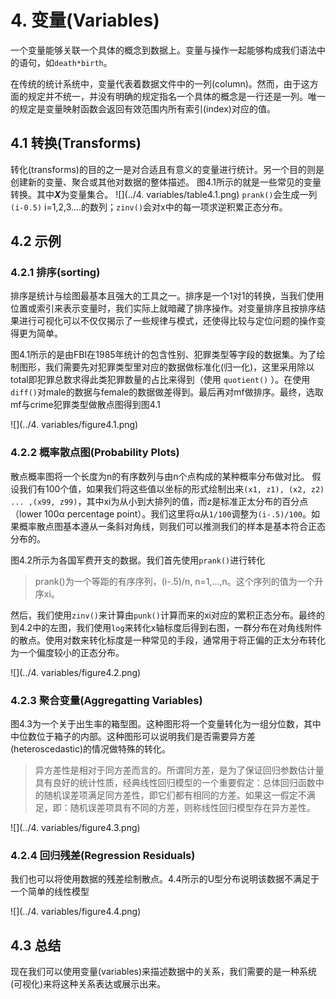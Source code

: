 # 4. 变量(Variables)
一个变量能够关联一个具体的概念到数据上。变量与操作一起能够构成我们语法中的语句，如`death*birth`。

在传统的统计系统中，变量代表着数据文件中的一列(column)。然而，由于这方面的规定并不统一，并没有明确的规定指名一个具体的概念是一行还是一列。唯一的规定是变量映射函数会返回有效范围内所有索引(index)对应的值。

## 4.1 转换(Transforms)
转化(transforms)的目的之一是对合适且有意义的变量进行统计。另一个目的则是创建新的变量、聚合或其他对数据的整体描述。
图4.1所示的就是一些常见的变量转换。其中***X***为变量集合。
![](../4. variables/table4.1.png)
`prank()`会生成一列`(i-0.5)` i=1,2,3....的数列；`zinv()`会对x中的每一项求逆积累正态分布。

## 4.2 示例

### 4.2.1 排序(sorting)
排序是统计与绘图最基本且强大的工具之一。排序是一个1对1的转换，当我们使用位置或索引来表示变量时，我们实际上就暗藏了排序操作。对变量排序且按排序结果进行可视化可以不仅仅揭示了一些规律与模式，还使得比较与定位问题的操作变得更为简单。

图4.1所示的是由FBI在1985年统计的包含性别、犯罪类型等字段的数据集。为了绘制图形，我们需要先对犯罪类型里对应的数据做标准化(归一化)，这里采用除以total即犯罪总数求得此类犯罪数量的占比来得到（使用 `quotient()` ）。在使用`diff()`对male的数据与female的数据做差得到。最后再对mf做排序。最终，选取mf与crime犯罪类型做散点图得到图4.1

![](../4. variables/figure4.1.png)

### 4.2.2 概率散点图(Probability Plots)
散点概率图将一个长度为n的有序数列与由n个点构成的某种概率分布做对比。 假设我们有100个值，如果我们将这些值以坐标的形式绘制出来`(x1, z1), (x2, z2) ... ,(x99, z99)`，其中xi为从小到大排列的值，而z是标准正太分布的百分点（lower 100α percentage point）。我们这里将α从`1/100`调整为`(i-.5)/100`。如果概率散点图基本遵从一条斜对角线，则我们可以推测我们的样本是基本符合正态分布的。

图4.2所示为各国军费开支的数据。我们首先使用`prank()`进行转化

> prank()为一个等距的有序序列，(i-.5)/n, n=1,...,n。这个序列的值为一个升序xi。

然后，我们使用`zinv()`来计算由`punk()`计算而来的xi对应的累积正态分布。最终的到4.2中的左图，我们使用`log`来转化x轴标度后得到右图，一群分布在对角线附件的散点。使用对数来转化标度是一种常见的手段，通常用于将正偏的正太分布转化为一个偏度较小的正态分布。

![](../4. variables/figure4.2.png)

### 4.2.3 聚合变量(Aggregatting Variables)
图4.3为一个关于出生率的箱型图。这种图形将一个变量转化为一组分位数，其中中位数位于箱子的内部。这种图形可以说明我们是否需要异方差(heteroscedastic)的情况做特殊的转化。

> 异方差性是相对于同方差而言的。所谓同方差，是为了保证回归参数估计量具有良好的统计性质，经典线性回归模型的一个重要假定：总体回归函数中的随机误差项满足同方差性，即它们都有相同的方差。如果这一假定不满足，即：随机误差项具有不同的方差，则称线性回归模型存在异方差性。

![](../4. variables/figure4.3.png)


### 4.2.4 回归残差(Regression Residuals)

我们也可以将使用数据的残差绘制散点。4.4所示的U型分布说明该数据不满足于一个简单的线性模型

![](../4. variables/figure4.4.png)

## 4.3 总结

现在我们可以使用变量(variables)来描述数据中的关系，我们需要的是一种系统(可视化)来将这种关系表达或展示出来。
